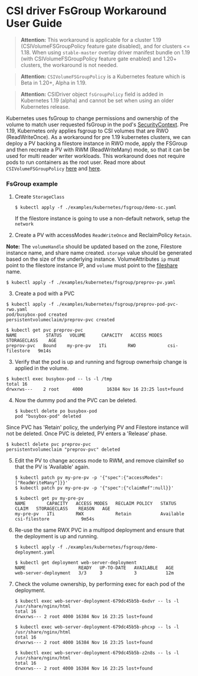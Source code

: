 # CSI driver FsGroup Workaround User Guide

>**Attention:** This workaround is applicable for a cluster 1.19 (CSIVolumeFSGroupPolicy feature gate disabled), and for clusters <= 1.18. When using `stable-master` overlay driver manifest bundle on 1.19 (with CSIVolumeFSGroupPolicy feature gate enabled) and 1.20+ clusters, the workaround is not needed.

>**Attention:** `CSIVolumeFSGroupPolicy` is a Kubernetes feature which is Beta in 1.20+, Alpha in 1.19.

>**Attention:** CSIDriver object `fsGroupPolicy` field is added in Kubernetes 1.19 (alpha) and cannot be set when using an older Kubernetes release.

Kubernetes uses fsGroup to change permissions and ownership of the volume to match user requested fsGroup in the pod's [SecurityContext](https://kubernetes.io/docs/tasks/configure-pod-container/security-context/#set-the-security-context-for-a-pod). Pre 1.19, Kubernetes only applies fsgroup to CSI volumes that are RWO (ReadWriteOnce). As a workaround for pre 1.19 kubernetes clusters, we can deploy a PV backing a filestore instance in RWO mode, apply the FSGroup and then recreate a PV with RWM (ReadWriteMany) mode, so that it can be used for multi reader writer workloads. This workaround does not require pods to run containers as the root user. Read more about `CSIVolumeFSGroupPolicy` [here](https://kubernetes-csi.github.io/docs/csi-driver-object.html) and [here](https://kubernetes-csi.github.io/docs/support-fsgroup.html).


### FsGroup example

1. Create `StorageClass`

    ```console
    $ kubectl apply -f ./examples/kubernetes/fsgroup/demo-sc.yaml
    ```
    If the filestore instance is going to use a non-default network, setup the `network`

2. Create a PV with accessModes `ReadWriteOnce` and ReclaimPolicy `Retain`.

  **Note:** The `volumeHandle` should be updated
  based on the zone, Filestore instance name, and share name created. `storage` value
  should be generated based on the size of the underlying instance. VolumeAttributes `ip` must
  point to the filestore instance IP, and `volume` must point to the [fileshare](https://cloud.google.com/filestore/docs/reference/rest/v1beta1/projects.locations.instances#FileShareConfig) name.

  ```console
  $ kubectl apply -f ./examples/kubernetes/fsgroup/preprov-pv.yaml
  ```

3. Create a pod with a PVC
  ```console
  $ kubectl apply -f ./examples/kubernetes/fsgroup/preprov-pod-pvc-rwo.yaml
  pod/busybox-pod created
  persistentvolumeclaim/preprov-pvc created

  $ kubectl get pvc preprov-pvc
  NAME           STATUS   VOLUME      CAPACITY   ACCESS MODES   STORAGECLASS    AGE
  preprov-pvc   Bound    my-pre-pv   1Ti        RWO            csi-filestore   9m14s
  ```

3. Verify that the pod is up and running and fsgroup ownerhsip change is applied in the volume.
  ```console
  $ kubectl exec busybox-pod -- ls -l /tmp
  total 16
  drwxrws---    2 root     4000         16384 Nov 16 23:25 lost+found
  ```

4. Now the dummy pod and the PVC can be deleted.
   ```console
   $ kubectl delete po busybox-pod
   pod "busybox-pod" deleted
   ```

  Since PVC has 'Retain' policy, the underlying PV and Filestore instance will not be deleted. Once PVC is deleted, PV enters a 'Release' phase.
   ```console
   $ kubectl delete pvc preprov-pvc
   persistentvolumeclaim "preprov-pvc" deleted
   ```

5. Edit the PV to change access mode to RWM, and remove claimRef so that the PV is 'Available' again.
   ```
   $ kubectl patch pv my-pre-pv -p '{"spec":{"accessModes":["ReadWriteMany"]}}'
   $ kubectl patch pv my-pre-pv -p '{"spec":{"claimRef":null}}'
   ```

   ```
   $ kubectl get pv my-pre-pv
   NAME        CAPACITY   ACCESS MODES   RECLAIM POLICY   STATUS      CLAIM   STORAGECLASS    REASON   AGE
   my-pre-pv   1Ti        RWX            Retain           Available           csi-filestore            9m54s
   ```

5. Re-use the same RWX PVC in a multipod deployment and ensure that the deployment is up and running.
   ```console
   $ kubectl apply -f ./examples/kubernetes/fsgroup/demo-deployment.yaml
   ```

   ```console
   $ kubectl get deployment web-server-deployment
   NAME                    READY   UP-TO-DATE   AVAILABLE   AGE
   web-server-deployment   3/3     3            3           12m
   ```

6. Check the volume ownership, by performing exec for each pod of the deployment.
   ```console
   $ kubectl exec web-server-deployment-679dc45b5b-6xdvr -- ls -l /usr/share/nginx/html
   total 16
   drwxrws--- 2 root 4000 16384 Nov 16 23:25 lost+found
   ```

   ```console
   $ kubectl exec web-server-deployment-679dc45b5b-phcxp -- ls -l /usr/share/nginx/html
   total 16
   drwxrws--- 2 root 4000 16384 Nov 16 23:25 lost+found
   ```

   ```console
   $ kubectl exec web-server-deployment-679dc45b5b-z2n8s -- ls -l /usr/share/nginx/html
   total 16
   drwxrws--- 2 root 4000 16384 Nov 16 23:25 lost+found
   ```